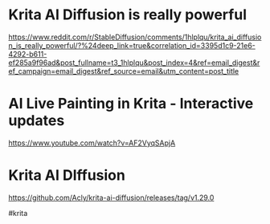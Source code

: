 # Krita AI Diffusion is really powerful
https://www.reddit.com/r/StableDiffusion/comments/1hlplqu/krita_ai_diffusion_is_really_powerful/?%24deep_link=true&correlation_id=3395d1c9-21e6-4292-b611-ef285a9f96ad&post_fullname=t3_1hlplqu&post_index=4&ref=email_digest&ref_campaign=email_digest&ref_source=email&utm_content=post_title

# AI Live Painting in Krita - Interactive updates
https://www.youtube.com/watch?v=AF2VyqSApjA

# Krita AI DIffusion
https://github.com/Acly/krita-ai-diffusion/releases/tag/v1.29.0


#krita

